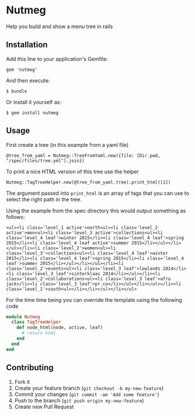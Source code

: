 # Nutmeg

Help you build and show a menu tree in rails
## Installation

Add this line to your application's Gemfile:

    gem 'nutmeg'

And then execute:

    $ bundle

Or install it yourself as:

    $ gem install nutmeg

## Usage

First create a tree (in this example from a yaml file)

`@tree_from_yaml = Nutmeg::TreeFromYaml.new({file: [Dir.pwd, "/spec/files/tree.yml"].join})`

To print a nice HTML version of this tree use the helper

`Nutmeg::TagTreeHelper.new(@tree_from_yaml.tree).print_html([1])`

The argument passed into `print_html` is an array of tags that you can use to select the right path in the tree.

Using the example from the spec directory this would output something as follows:

`<ul><li class='level_1 active'>north<ul><li class='level_2 active'>men<ul><li class='level_3 active'>collections<ul><li class='level_4 leaf'>winter 2015</li><li class='level_4 leaf'>spring 2015</li><li class='level_4 leaf active'>summer 2015</li></ul></li></ul></li><li class='level_2'>women<ul><li class='level_3'>collections<ul><li class='level_4 leaf'>winter 2015</li><li class='level_4 leaf'>spring 2015</li><li class='level_4 leaf'>summer 2015</li></ul></li></ul></li><li class='level_2'>events<ul><li class='level_3 leaf'>lowlands 2014</li><li class='level_3 leaf'>sinterklaas 2014</li></ul></li><li class='level_2'>collaborations<ul><li class='level_3 leaf'>afro jack</li><li class='level_3 leaf'>pr.co</li></ul></li></ul></li><li class='level_1'>south<ul></li></li></ul></li></ul>`

For the time time being you can override the template using the following code

```ruby
module Nutmeg
  class TagTreeHelper
    def node_html(node, active, leaf)
      # return html
    end
  end
end
```


## Contributing

1. Fork it
2. Create your feature branch (`git checkout -b my-new-feature`)
3. Commit your changes (`git commit -am 'Add some feature'`)
4. Push to the branch (`git push origin my-new-feature`)
5. Create new Pull Request
